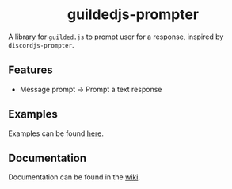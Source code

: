 <h1 align="center">guildedjs-prompter</h1>

A library for `guilded.js` to prompt user for a response, inspired by `discordjs-prompter`.

## Features

- Message prompt -> Prompt a text response

## Examples

Examples can be found [here](https://github.com/doodDotJS/guildedjs-prompter/tree/main/examples).

## Documentation

Documentation can be found in the [wiki](https://github.com/doodDotJS/guildedjs-prompter/wiki).
